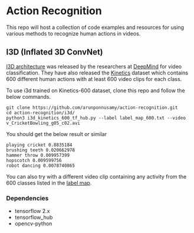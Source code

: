 # Action Recognition 
This repo will host a collection of code examples and resources for using various methods to recognize human actions in videos.

## I3D (Inflated 3D ConvNet)
[I3D architecture](https://arxiv.org/pdf/1705.07750) was released by the researchers at [DeepMind](https://deepmind.com/research/publications/quo-vadis-action-recognition-new-model-and-kinetics-dataset) for video classification. They have also released the [Kinetics](https://deepmind.com/research/open-source/kinetics) dataset which contains 600 different human actions with at least 600 video clips for each class.

To use i3d trained on Kinetics-600 dataset, clone this repo and follow the below commands.
```
git clone https://github.com/arunponnusamy/action-recognition.git
cd action-recognition/i3d/
python3 i3d_kinetics_600_tf_hub.py --label label_map_600.txt --video v_CricketBowling_g05_c02.avi 
```

You should get the below result or similar
```
playing cricket 0.8835184
brushing teeth 0.020662978
hammer throw 0.009957399
hopscotch 0.009599756
robot dancing 0.0078740865
```

You can also try with a different video clip containing any activity from the 600 classes listed in the [label map](i3d/label_map_600.txt).

### Dependencies
- tensorflow 2.x
- tensorflow_hub
- opencv-python
